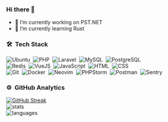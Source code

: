 ### Hi there 👋

- 🔭 I’m currently working on PST.NET
- 🌱 I’m currently learning Rust


### 🛠 &nbsp;Tech Stack
![Ubuntu](https://img.shields.io/badge/-Ubuntu-141a20?style=flat&logo=ubuntu)&nbsp;
![PHP](https://img.shields.io/badge/-PHP-141a20?style=flat&logo=php)&nbsp;
![Laravel](https://img.shields.io/badge/-Laravel-141a20?style=flat&logo=laravel)&nbsp;
![MySQL](https://img.shields.io/badge/-MySQL-141a20?style=flat&logo=mysql)&nbsp;
![PostgreSQL](https://img.shields.io/badge/-PostgreSQL-141a20?style=flat&logo=postgresql)&nbsp;\
![Redis](https://img.shields.io/badge/-Redis-141a20?style=flat&logo=redis)&nbsp;
![VueJS](https://img.shields.io/badge/-VueJS-141a20?style=flat&logo=vue.js)&nbsp;
![JavaScript](https://img.shields.io/badge/-JavaScript-141a20?style=flat&logo=javascript)&nbsp;
![HTML](https://img.shields.io/badge/-HTML-141a20?style=flat&logo=HTML5)&nbsp;
![CSS](https://img.shields.io/badge/-CSS-141a20?style=flat&logo=CSS3&logoColor=1572B6)&nbsp;\
![Git](https://img.shields.io/badge/-Git-141a20?style=flat&logo=git)&nbsp;
![Docker](https://img.shields.io/badge/-Docker-141a20?style=flat&logo=docker)&nbsp;
![Neovim](https://img.shields.io/badge/-Neovim-141a20?style=flat&logo=neovim)&nbsp;
![PHPStorm](https://img.shields.io/badge/-PHPStorm-141a20?style=flat&logo=phpstorm)&nbsp;
![Postman](https://img.shields.io/badge/-Postman-141a20?style=flat&logo=postman)&nbsp;
![Sentry](https://img.shields.io/badge/-Sentry-141a20?style=flat&logo=sentry)&nbsp;


### ⚙️ &nbsp;GitHub Analytics
[![GitHub Streak](https://github-readme-streak-stats.herokuapp.com?user=Filipponik&theme=nord)](https://git.io/streak-stats) \
![stats](https://github-readme-stats.vercel.app/api?username=filipponik&count_private=true&show_icons=true&theme=nord) \
![languages](https://github-readme-stats.vercel.app/api/top-langs/?username=filipponik&count_private=true&show_icons=true&include_all_commits=true&theme=nord&layout=compact&card_width=250)
